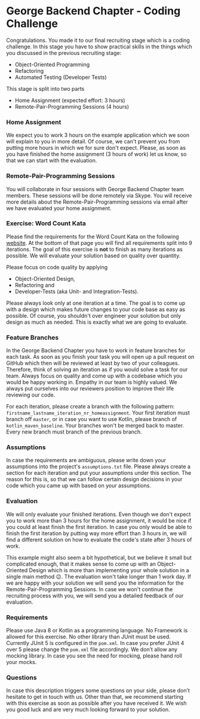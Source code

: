 # George Backend Chapter - Coding Challenge
Congratulations. You made it to our final recruiting stage which is a coding challenge. In this stage you have to show practical skills in the things which you discussed in the previous recruiting stage:
- Object-Oriented Programming
- Refactoring
- Automated Testing (Developer Tests)

This stage is split into two parts
- Home Assignment (expected effort: 3 hours)
- Remote-Pair-Programming Sessions (4 hours)

### Home Assignment 
We expect you to work 3 hours on the example application which we soon will explain to you in more detail. Of course, we can't prevent you from putting more hours in which we for sure don't expect. Please, as soon as you have finished the home assignment (3 hours of work) let us know, so that we can start with the evaluation.

### Remote-Pair-Programming Sessions
You will collaborate in four sessions with George Backend Chapter team members. These sessions will be done remotely via Skype. You will receive more details about the Remote-Pair-Programming sessions via email after we have evaluated your home assignment.

### Exercise: Word Count Kata
Please find the requirements for the Word Count Kata on the following [website](https://ccd-school.de/coding-dojo/#cd8). At the bottom of that page you will find all requirements split into 9 iterations. The goal of this exercise is __not__ to finish as many iterations as possible. We will evaluate your solution based on quality over quantity. 

Please focus on code quality by applying
- Object-Oriented Design, 
- Refactoring and 
- Developer-Tests (aka Unit- and Integration-Tests).

Please always look only at one iteration at a time. The goal is to come up with a design which makes future changes to your code base as easy as possible. Of course, you shouldn't over engineer your solution but only design as much as needed. This is exactly what we are going to evaluate.

### Feature Branches
In the George Backend Chapter you have to work in feature branches for each task. As soon as you finish your task you will open up a pull request on GitHub which then will be reviewed at least by two of your colleagues. Therefore, think of solving an iteration as if you would solve a task for our team. Always focus on quality and come up with a codebase which you would be happy working in. Empathy in our team is highly valued. We always put ourselves into our reviewers position to improve their life reviewing our code.

For each iteration, please create a branch with the following pattern: `firstname_lastname_iteration_nr_homeassignment`. Your first iteration must branch off `master`, or in case you want to use Kotlin, please branch of `kotlin_maven_baseline`. Your branches won't be merged back to master. Every new branch must branch of the previous branch.

### Assumptions 
In case the requirements are ambiguous, please write down your assumptions into the project's `assumptions.txt` file. Please always create a section for each iteration and put your assumptions under this section. The reason for this is, so that we can follow certain design decisions in your code which you came up with based on your assumptions.

### Evaluation
We will only evaluate your finished iterations. Even though we don't expect you to work more than 3 hours for the home assignment, it would be nice if you could at least finish the first iteration. In case you only would be able to finish the first iteration by putting way more effort than 3 hours in, we will find a different solution on how to evaluate the code's state after 3 hours of work.

This example might also seem a bit hypothetical, but we believe it small but complicated enough, that it makes sense to come up with an Object-Oriented Design which is more than implementing your whole solution in a single main method 😉. The evaluation won't take longer than 1 work day. If we are happy with your solution we will send you the information for the Remote-Pair-Programming Sessions. In case we won't continue the recruiting process with you, we will send you a detailed feedback of our evaluation.

### Requirements
Please use Java 8 or Kotlin as a programming language. No Framework is allowed for this exercise. No other library than JUnit must be used. Currently JUnit 5 is configured in the `pom.xml`. In case you prefer JUnit 4 over 5 please change the `pom.xml` file accordingly. We don’t allow any mocking library. In case you see the need for mocking, please hand roll your mocks.

### Questions
In case this description triggers some questions on your side, please don’t hesitate to get in touch with us. Other than that, we recommend starting with this exercise as soon as possible after you have received it. We wish you good luck and are very much looking forward to your solution.

